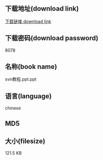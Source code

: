 ## 下载地址(download link)
[下载链接 download link](https://voluble-croquembouche-d321dc.netlify.app/?s=svn%E6%95%99%E7%A8%8B.ppt)

## 下载密码(download password)
8078

## 名称(book name)
svn教程.ppt.ppt

## 语言(language)
chinese

## MD5


## 大小(filesize)
121.5 KB
